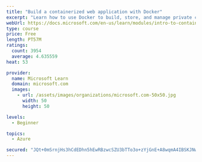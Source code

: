 ```yaml
---
title: "Build a containerized web application with Docker"
excerpt: "Learn how to use Docker to build, store, and manage private container images with the Azure Container Registry."
webUrl: https://docs.microsoft.com/en-us/learn/modules/intro-to-containers/
type: course
price: Free
length: PT57M
ratings:
  count: 3954
  average: 4.635559
heat: 53

provider:
  name: Microsoft Learn
  domain: microsoft.com
  images:
    - url: /assets/images/organizations/microsoft.com-50x50.jpg
      width: 50
      height: 50

levels:
  - Beginner

topics:
  - Azure

secured: "JQt+0mSrnjHs3hCdEDhn5hEwRBzwcSZU3bTTo3o+zYjGnE+A8wqmA4IBSKJNw9UaCp4NiIM3CuXDt2RWaSDqWA5PUtw2nhjTghIoCRytiacW0lhpB/1wDF1aRG+vl2ydplCdpVmLC+JGUbmvjh+lahEPydc2nHjATi2J6YqdmRfb6trfgALTgIgKxXp2hOs5Xnyy1/IpQYNR4KNdK9e9cVXqjXIPnLjJp3op9clO+EHujLAMuGinECK2CUazzVcnroNJu8z9PgEOvUAXWvHvx7itxOCIFAz7dTVo+rBOPjrxt/UM0wm72bZy4L/0dKYpfOCu15pxJDgHcrV8ucR4W3ODK7HzK3560+q2F4tQ/YNb0pYcQEQS3auLp/PkBfA4qTw82pbqJHF0HwTaKYMcpT6OyFpgKdxver2o2rb+GYo=;jCgpfjk1vMiPLRXspG3BrQ=="
---
```


